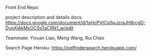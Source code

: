 Front End Repo:

project description and details docs: https://docs.google.com/document/d/1sHcPVtCp5pJzraJH8rcgD-DypXiAkMxOCSsTaCRN1_w/edit

Teammate: Yixuan Liao, Meng Wang, Rui Chao

Search Page Heroku: https://petfindersearch.herokuapp.com/


